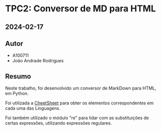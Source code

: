 # TPC2: Conversor de MD para HTML

## 2024-02-17

## Autor

- A100711
- João Andrade Rodrigues

## Resumo

Neste trabalho, foi desenvolvido um conversor de MarkDown para HTML, em Python.

Foi utilizada a [CheetSheet](https://www.markdownguide.org/cheat-sheet/) para obter os elementos correspondentes em cada uma das Linguagens.

Foi também utilizado o módulo "re" para lidar com as substituições de certas expressões, utilizando expressões regulares.
